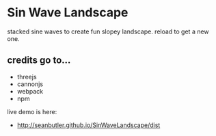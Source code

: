 # Sin Wave Landscape

stacked sine waves to create fun slopey landscape.
reload to get a new one.

## credits go to...
 - threejs
 - cannonjs
 - webpack
 - npm
 
live demo is here:

 - http://seanbutler.github.io/SinWaveLandscape/dist